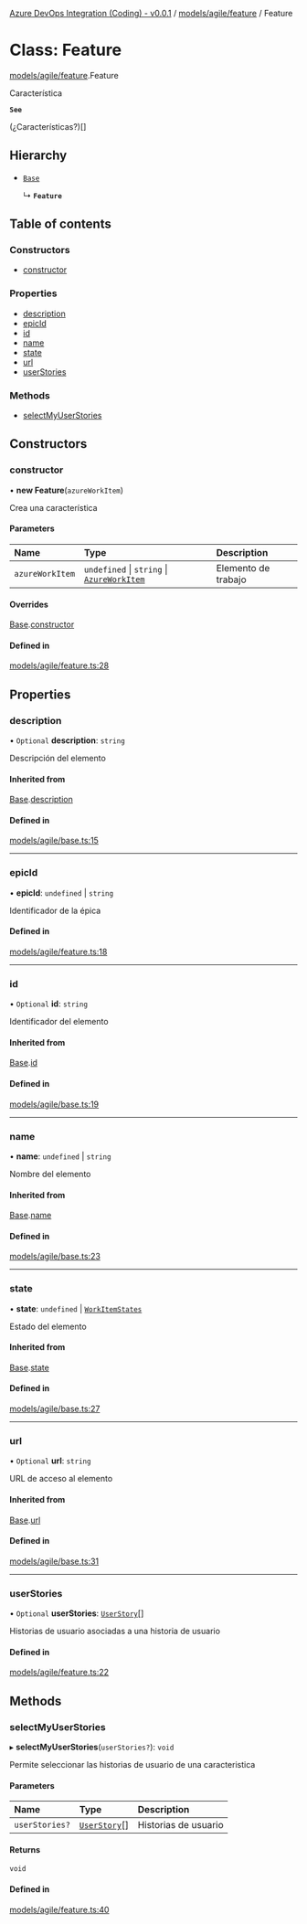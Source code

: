 [Azure DevOps Integration (Coding) - v0.0.1](../README.md) / [models/agile/feature](../modules/models_agile_feature.md) / Feature

# Class: Feature

[models/agile/feature](../modules/models_agile_feature.md).Feature

Característica

**`See`**

(¿Características?)[]

## Hierarchy

- [`Base`](models_agile_base.Base.md)

  ↳ **`Feature`**

## Table of contents

### Constructors

- [constructor](models_agile_feature.Feature.md#constructor)

### Properties

- [description](models_agile_feature.Feature.md#description)
- [epicId](models_agile_feature.Feature.md#epicid)
- [id](models_agile_feature.Feature.md#id)
- [name](models_agile_feature.Feature.md#name)
- [state](models_agile_feature.Feature.md#state)
- [url](models_agile_feature.Feature.md#url)
- [userStories](models_agile_feature.Feature.md#userstories)

### Methods

- [selectMyUserStories](models_agile_feature.Feature.md#selectmyuserstories)

## Constructors

### constructor

• **new Feature**(`azureWorkItem`)

Crea una característica

#### Parameters

| Name | Type | Description |
| :------ | :------ | :------ |
| `azureWorkItem` | `undefined` \| `string` \| [`AzureWorkItem`](models_azureDevOps_azureWorkItem.AzureWorkItem.md) | Elemento de trabajo |

#### Overrides

[Base](models_agile_base.Base.md).[constructor](models_agile_base.Base.md#constructor)

#### Defined in

[models/agile/feature.ts:28](https://github.com/jeysgar1/azure-devops-api-kms/blob/28b9ee1/src/models/agile/feature.ts#L28)

## Properties

### description

• `Optional` **description**: `string`

Descripción del elemento

#### Inherited from

[Base](models_agile_base.Base.md).[description](models_agile_base.Base.md#description)

#### Defined in

[models/agile/base.ts:15](https://github.com/jeysgar1/azure-devops-api-kms/blob/28b9ee1/src/models/agile/base.ts#L15)

___

### epicId

• **epicId**: `undefined` \| `string`

Identificador de la épica

#### Defined in

[models/agile/feature.ts:18](https://github.com/jeysgar1/azure-devops-api-kms/blob/28b9ee1/src/models/agile/feature.ts#L18)

___

### id

• `Optional` **id**: `string`

Identificador del elemento

#### Inherited from

[Base](models_agile_base.Base.md).[id](models_agile_base.Base.md#id)

#### Defined in

[models/agile/base.ts:19](https://github.com/jeysgar1/azure-devops-api-kms/blob/28b9ee1/src/models/agile/base.ts#L19)

___

### name

• **name**: `undefined` \| `string`

Nombre del elemento

#### Inherited from

[Base](models_agile_base.Base.md).[name](models_agile_base.Base.md#name)

#### Defined in

[models/agile/base.ts:23](https://github.com/jeysgar1/azure-devops-api-kms/blob/28b9ee1/src/models/agile/base.ts#L23)

___

### state

• **state**: `undefined` \| [`WorkItemStates`](../enums/categories_workItemStates.WorkItemStates.md)

Estado del elemento

#### Inherited from

[Base](models_agile_base.Base.md).[state](models_agile_base.Base.md#state)

#### Defined in

[models/agile/base.ts:27](https://github.com/jeysgar1/azure-devops-api-kms/blob/28b9ee1/src/models/agile/base.ts#L27)

___

### url

• `Optional` **url**: `string`

URL de acceso al elemento

#### Inherited from

[Base](models_agile_base.Base.md).[url](models_agile_base.Base.md#url)

#### Defined in

[models/agile/base.ts:31](https://github.com/jeysgar1/azure-devops-api-kms/blob/28b9ee1/src/models/agile/base.ts#L31)

___

### userStories

• `Optional` **userStories**: [`UserStory`](models_agile_userStory.UserStory.md)[]

Historias de usuario asociadas a una historia de usuario

#### Defined in

[models/agile/feature.ts:22](https://github.com/jeysgar1/azure-devops-api-kms/blob/28b9ee1/src/models/agile/feature.ts#L22)

## Methods

### selectMyUserStories

▸ **selectMyUserStories**(`userStories?`): `void`

Permite seleccionar las historias de usuario de una caracteristica

#### Parameters

| Name | Type | Description |
| :------ | :------ | :------ |
| `userStories?` | [`UserStory`](models_agile_userStory.UserStory.md)[] | Historias de usuario |

#### Returns

`void`

#### Defined in

[models/agile/feature.ts:40](https://github.com/jeysgar1/azure-devops-api-kms/blob/28b9ee1/src/models/agile/feature.ts#L40)
